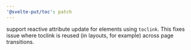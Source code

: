 ```yaml
---
'@svelte-put/toc': patch
---
```


support reactive attribute update for elements using `toclink`. This fixes issue where toclink is reused (in layouts, for example) across page transitions.
